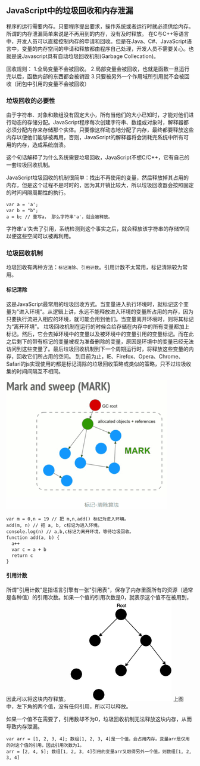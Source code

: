 ## JavaScript中的垃圾回收和内存泄漏
程序的运行需要内存。只要程序提出要求，操作系统或者运行时就必须供给内存。所谓的内存泄漏简单来说是不再用到的内存，没有及时释放。
在C与C++等语言中，开发人员可以直接控制内存的申请和回收。但是在Java、C#、JavaScript语言中，变量的内存空间的申请和释放都由程序自己处理，开发人员不需要关心。也就是说Javascript具有自动垃圾回收机制(Garbage Collecation)。

回收规则：
1.全局变量不会被回收。
2.局部变量会被回收，也就是函数一旦运行完以后，函数内部的东西都会被销毁
3.只要被另外一个作用域所引用就不会被回收（闭包中引用的变量不会被回收）


### 垃圾回收的必要性
由于字符串、对象和数组没有固定大小，所有当他们的大小已知时，才能对他们进行动态的存储分配。JavaScript程序每次创建字符串、数组或对象时，解释器都必须分配内存来存储那个实体。只要像这样动态地分配了内存，最终都要释放这些内存以便他们能够被再用，否则，JavaScript的解释器将会消耗完系统中所有可用的内存，造成系统崩溃。

这个句话解释了为什么系统需要垃圾回收，JavaScript不想C/C++，它有自己的一套垃圾回收机制。

JavaScript垃圾回收的机制很简单：找出不再使用的变量，然后释放掉其占用的内存，但是这个过程不是时时的，因为其开销比较大，所以垃圾回收器会按照固定的时间间隔周期性的执行。
```
var a = 'a';
var b = "b";
a = b; // 重写a， 那么字符串'a'，就会被释放。
```
字符串'a'失去了引用，系统检测到这个事实之后，就会释放该字符串的存储空间以便这些空间可以被再利用。

### 垃圾回收机制
垃圾回收有两种方法：`标记清除`、`引用计数`。引用计数不太常用，标记清除较为常用。

#### 标记清除
这是JavaScript最常用的垃圾回收方式。当变量进入执行环境时，就标记这个变量为"进入环境"。从逻辑上讲，永远不能释放进入环境的变量所占用的内存，因为只要执行流进入相应的环境，就可能会用到他们。当变量离开环境时，则将其标记为“离开环境”。
垃圾回收机制在运行的时候会给存储在内存中的所有变量都加上标记。然后，它会去掉环境中的变量以及被环境中的变量引用的变量标记。而在此之后剩下的带有标记的变量被视为准备删除的变量，原因是环境中的变量已经无法访问到这些变量了。最后垃圾回收机制到下一个周期运行时，将释放这些变量的内存，回收它们所占用的空间。
到目前为止，IE、Firefox、Opera、Chrome、Safari的js实现使用的都是标记清除的垃圾回收策略或类似的策略，只不过垃圾收集的时间间隔互不相同。



![mark and sweep](./assets/1.gif)

```
var m = 0,n = 19 // 把 m,n,add() 标记为进入环境。
add(m, n) // 把 a, b, c标记为进入环境。
console.log(n) // a,b,c标记为离开环境，等待垃圾回收。
function add(a, b) {
  a++
  var c = a + b
  return c
}
```

#### 引用计数
所谓"引用计数"是指语言引擎有一张"引用表"，保存了内存里面所有的资源（通常是各种值）的引用次数。如果一个值的引用次数是0，就表示这个值不在被用到，因此可以将这块内存释放。
![mark and sweep](./assets/2.png)
上图中，左下角的两个值，没有任何引用，所以可以释放。

如果一个值不在需要了，引用数却不为0，垃圾回收机制无法释放这块内存，从而导致内存泄漏。
```
var arr = [1, 2, 3, 4]; 数组[1, 2, 3, 4]是一个值，会占用内存。变量arr是仅用的对这个值的引用，因此引用次数为1。
arr = [2, 4, 5]; 数组[1, 2, 3, 4]引用的变量arr又取得另外一个值，则数组[1, 2, 3, 4]
```